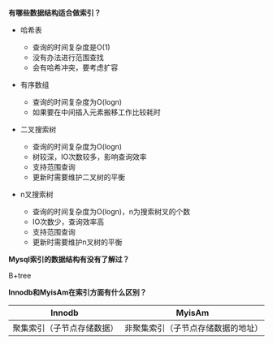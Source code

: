 **有哪些数据结构适合做索引？**

- 哈希表
  - 查询的时间复杂度是O(1)
  - 没有办法进行范围查找
  - 会有哈希冲突，要考虑扩容

- 有序数组
  - 查询的时间复杂度为O(logn)
  - 如果要在中间插入元素搬移工作比较耗时
- 二叉搜索树
  - 查询的时间复杂度为O(logn)
  - 树较深，IO次数较多，影响查询效率
  - 支持范围查询
  - 更新时需要维护二叉树的平衡
- n叉搜索树
  - 查询的时间复杂度为O(logn)，n为搜索树叉的个数
  - IO次数少，查询效率高
  - 支持范围查询
  - 更新时需要维护n叉树的平衡

**Mysql索引的数据结构有没有了解过？**

B+tree

**Innodb和MyisAm在索引方面有什么区别？**

| Innodb                     | MyisAm                             |
| -------------------------- | ---------------------------------- |
| 聚集索引（子节点存储数据） | 非聚集索引（子节点存储数据的地址） |

